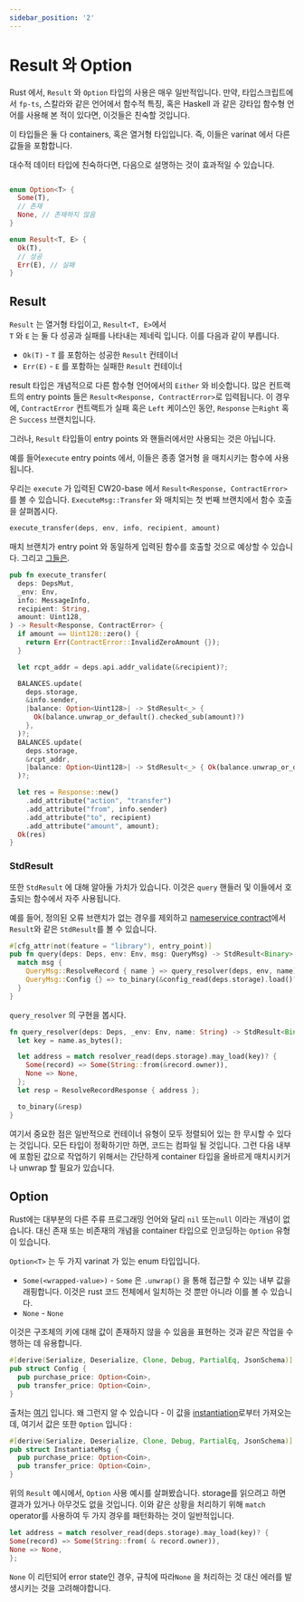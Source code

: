 ```yaml
---
sidebar_position: '2'
---
```


# Result 와 Option

Rust 에서, `Result` 와 `Option` 타입의 사용은 매우 일반적입니다. 만약, 타입스크립트에서 `fp-ts`, 스칼라와 같은 언어에서 함수적 특징, 혹은 Haskell 과 같은 강타입 함수형 언어를 사용해 본 적이 있다면, 이것들은 친숙할 것입니다.

이 타입들은 둘 다  containers, 혹은 열거형 타입입니다. 즉, 이들은 varinat 에서 다른 값들을 포함합니다.

대수적 데이터 타입에 친숙하다면, 다음으로 설명하는 것이 효과적일 수 있습니다.

```rust

enum Option<T> {
  Some(T),
  // 존재
  None, // 존재하지 않음
}

enum Result<T, E> {
  Ok(T),
  // 성공
  Err(E), // 실패
}
```

## Result

`Result` 는 열거형 타입이고, `Result<T, E>`에서 <br> `T` 와 `E` 는 둘 다 성공과 실패를 나타내는 제네릭 입니다. 이를 다음과 같이 부릅니다.

- `Ok(T)` - `T` 를 포함하는 성공한 `Result` 컨테이너
- `Err(E)` - `E` 를 포함하는 실패한 `Result` 컨테이너

result 타입은 개념적으로 다른 함수형 언어에서의 `Either` 와 비슷합니다. 많은 컨트랙트의 entry points 들은 `Result<Response, ContractError>`로 입력됩니다. 이 경우에, `ContractError` 컨트랙트가 실패 혹은 `Left` 케이스인 동안, `Response` 는`Right` 혹은 `Success` 브랜치입니다.

그러나, `Result` 타입들이 entry points 와 핸들러에서만 사용되는 것은 아닙니다.

예를 들어`execute` entry points 에서, 이들은 종종 열거형 을 매치시키는 함수에 사용됩니다.

우리는 `execute` 가 입력된 CW20-base 에서 `Result<Response, ContractError>`를 볼 수 있습니다.    `ExecuteMsg::Transfer` 와 매치되는 첫 번째 브랜치에서 함수 호출을 살펴봅시다.

```rust
execute_transfer(deps, env, info, recipient, amount)
```

매치 브랜치가  entry point 와 동일하게 입력된 함수를 호출할 것으로 예상할 수 있습니다. 그리고 [그들은](https://github.com/CosmWasm/cw-plus/blob/main/contracts/cw20-base/src/contract.rs#L173).

```rust
pub fn execute_transfer(
  deps: DepsMut,
  _env: Env,
  info: MessageInfo,
  recipient: String,
  amount: Uint128,
) -> Result<Response, ContractError> {
  if amount == Uint128::zero() {
    return Err(ContractError::InvalidZeroAmount {});
  }

  let rcpt_addr = deps.api.addr_validate(&recipient)?;

  BALANCES.update(
    deps.storage,
    &info.sender,
    |balance: Option<Uint128>| -> StdResult<_> {
      Ok(balance.unwrap_or_default().checked_sub(amount)?)
    },
  )?;
  BALANCES.update(
    deps.storage,
    &rcpt_addr,
    |balance: Option<Uint128>| -> StdResult<_> { Ok(balance.unwrap_or_default() + amount) },
  )?;

  let res = Response::new()
    .add_attribute("action", "transfer")
    .add_attribute("from", info.sender)
    .add_attribute("to", recipient)
    .add_attribute("amount", amount);
  Ok(res)
}
```

### StdResult

또한 `StdResult` 에 대해 알아둘 가치가 있습니다. 이것은 `query` 핸들러 및 이들에서 호출되는 함수에서 자주 사용됩니다.

예를 들어, 정의된 오류 브랜치가 없는 경우를 제외하고 [nameservice contract](https://github.com/CosmWasm/cw-examples/blob/main/contracts/nameservice/src/contract.rs#L95)에서 `Result`와 같은 `StdResult`를 볼 수 있습니다.

```rust
#[cfg_attr(not(feature = "library"), entry_point)]
pub fn query(deps: Deps, env: Env, msg: QueryMsg) -> StdResult<Binary> {
  match msg {
    QueryMsg::ResolveRecord { name } => query_resolver(deps, env, name),
    QueryMsg::Config {} => to_binary(&config_read(deps.storage).load()?),
  }
}
```

`query_resolver` 의 구현을 봅시다.

```rust
fn query_resolver(deps: Deps, _env: Env, name: String) -> StdResult<Binary> {
  let key = name.as_bytes();

  let address = match resolver_read(deps.storage).may_load(key)? {
    Some(record) => Some(String::from(&record.owner)),
    None => None,
  };
  let resp = ResolveRecordResponse { address };

  to_binary(&resp)
}
```

여기서 중요한 점은 일반적으로 컨테이너 유형이 모두 정렬되어 있는 한 무시할 수 있다는 것입니다. 모든 타입이 정확하기만 하면, 코드는 컴파일 될 것입니다. 그런 다음 내부에 포함된 값으로 작업하기 위해서는 간단하게 container 타입을 올바르게 매치시키거나 unwrap 할 필요가 있습니다.

## Option

Rust에는 대부분의 다른 주류 프로그래밍 언어와 달리 `nil` 또는`null` 이라는 개념이 없습니다. 대신 존재 또는 비존재의 개념을 container 타입으로 인코딩하는 `Option` 유형이 있습니다.

`Option<T>` 는 두 가지 varinat 가 있는 enum 타입입니다.

- `Some(<wrapped-value>)` - `Some` 은 `.unwrap()` 을 통해 접근할 수 있는 내부 값을 래핑합니다. 이것은 rust 코드 전체에서 일치하는 것 뿐만 아니라 이를 볼 수 있습니다.
- `None` - `None`

이것은 구조체의 키에 대해 값이 존재하지 않을 수 있음을 표현하는 것과 같은 작업을 수행하는 데 유용합니다.

```rust
#[derive(Serialize, Deserialize, Clone, Debug, PartialEq, JsonSchema)]
pub struct Config {
  pub purchase_price: Option<Coin>,
  pub transfer_price: Option<Coin>,
}
```

출처는 [여기](https://github.com/InterWasm/cw-contracts/blob/main/contracts/nameservice/src/state.rs#L13) 입니다. 왜 그런지 알 수 있습니다 - 이 값을 [instantiation](https://github.com/InterWasm/cw-contracts/blob/main/contracts/nameservice/src/msg.rs#L6)로부터 가져오는데, 여기서 값은 또한 `Option` 입니다 :

```rust
#[derive(Serialize, Deserialize, Clone, Debug, PartialEq, JsonSchema)]
pub struct InstantiateMsg {
  pub purchase_price: Option<Coin>,
  pub transfer_price: Option<Coin>,
}
```

위의 `Result` 예시에서, `Option` 사용 예시를 살펴봤습니다. storage를 읽으려고 하면 결과가 있거나 아무것도 없을 것입니다. 이와 같은 상황을 처리하기 위해 `match` operator를 사용하여 두 가지 경우를 패턴화하는 것이 일반적입니다.

```rust
let address = match resolver_read(deps.storage).may_load(key)? {
Some(record) => Some(String::from( & record.owner)),
None => None,
};
```

`None` 이 리턴되어 error state인 경우, 규칙에 따라`None` 을 처리하는 것 대신 에러를 발생시키는 것을 고려해야합니다.

